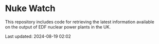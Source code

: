 # Nuke Watch

This repository includes code for retrieving the latest information available on the output of EDF nuclear power plants in the UK.

Last updated: 2024-08-19 02:02